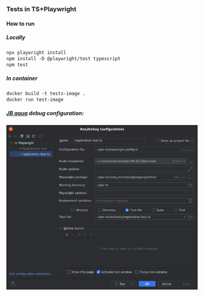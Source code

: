 ### Tests in TS+Playwright

#### How to run
##### Locally

    npx playwright install
    npm install -D @playwright/test typescript
    npm test

##### In container

    docker build -t tests-image .
    docker run test-image


##### [JB aqua](https://www.jetbrains.com/aqua/) debug configuration:
![](IDE_config.png)